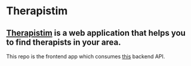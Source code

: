 # Therapistim

## [Therapistim](https://therapistim.vercel.app) is a web application that helps you to find therapists in your area.

This repo is the frontend app which consumes [this](https://github.com/erennakdag/therapistim-api) backend API.

